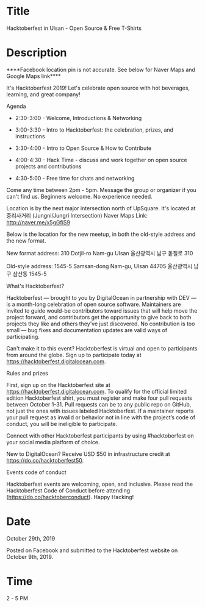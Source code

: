 # Title

Hacktoberfest in Ulsan - Open Source & Free T-Shirts

# Description

\*\*\*\*Facebook location pin is not accurate. See below for Naver Maps and Google Maps link\*\*\*\*

It's Hacktoberfest 2019! Let's celebrate open source with hot beverages, learning, and great company!

Agenda

- 2:30-3:00 - Welcome, Introductions & Networking

- 3:00-3:30 - Intro to Hacktoberfest: the celebration, prizes, and instructions

- 3:30-4:00 - Intro to Open Source & How to Contribute

- 4:00-4:30 - Hack Time - discuss and work together on open source projects and contributions

- 4:30-5:00 - Free time for chats and networking

Come any time between 2pm - 5pm. Message the group or organizer if you can't find us. Beginners welcome. No experience needed.

Location is by the next major intersection north of UpSquare. It's located at 중리사거리 (Jungni/Jungri Intersection) Naver Maps Link: http://naver.me/x5gGfiS9

Below is the location for the new meetup, in both the old-style address and the new format.

New format address: 310 Dotjil-ro Nam-gu Ulsan 울산광역시 남구 돋질로 310

Old-style address: 1545-5 Samsan-dong Nam-gu, Ulsan 44705 울산광역시 남구 삼산동 1545-5

What's Hacktoberfest?

Hacktoberfest — brought to you by DigitalOcean in partnership with DEV — is a month-long celebration of open source software. Maintainers are invited to guide would-be contributors toward issues that will help move the project forward, and contributors get the opportunity to give back to both projects they like and others they've just discovered. No contribution is too small — bug fixes and documentation updates are valid ways of participating.

Can't make it to this event? Hacktoberfest is virtual and open to participants from around the globe. Sign up to participate today at https://hacktoberfest.digitalocean.com.

Rules and prizes

First, sign up on the Hacktoberfest site at https://hacktoberfest.digitalocean.com. To qualify for the official limited edition Hacktoberfest shirt, you must register and make four pull requests between October 1-31. Pull requests can be to any public repo on GitHub, not just the ones with issues labeled Hacktoberfest. If a maintainer reports your pull request as invalid or behavior not in line with the project’s code of conduct, you will be ineligible to participate.

Connect with other Hacktoberfest participants by using #hacktoberfest on your social media platform of choice.

New to DigitalOcean? Receive USD \$50 in infrastructure credit at https://do.co/hacktoberfest50.

Events code of conduct

Hacktoberfest events are welcoming, open, and inclusive. Please read the Hacktoberfest Code of Conduct before attending (https://do.co/hacktoberconduct). Happy Hacking!

# Date

October 29th, 2019

Posted on Facebook and submitted to the Hacktoberfest website on October 9th, 2019.

# Time

2 - 5 PM
